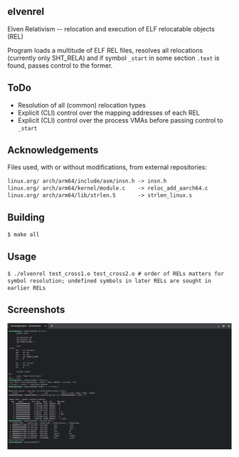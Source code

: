 ## elvenrel

Elven Relativism -- relocation and execution of ELF relocatable objects (REL)

Program loads a multitude of ELF REL files, resolves all relocations (currently only SHT_RELA) and if symbol `_start` in some section `.text` is found, passes control to the former.

## ToDo

* Resolution of all (common) relocation types
* Explicit (CLI) control over the mapping addresses of each REL
* Explicit (CLI) control over the process VMAs before passing control to `_start`

## Acknowledgements

Files used, with or without modifications, from external repositories:

	linux.org/ arch/arm64/include/asm/insn.h -> insn.h
	linux.org/ arch/arm64/kernel/module.c    -> reloc_add_aarch64.c
	linux.org/ arch/arm64/lib/strlen.S       -> strlen_linux.s

## Building

	$ make all

## Usage

	$ ./elvenrel test_cross1.o test_cross2.o # order of RELs matters for symbol resolution; undefined symbols in later RELs are sought in earlier RELs

## Screenshots

![hello_sample](image/screenshot000.png "hello sample")
